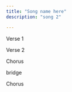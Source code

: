 ```yaml
---
title: "Song name here"
description: "song 2"

---
```


Verse 1

Verse 2

Chorus

bridge

Chorus



